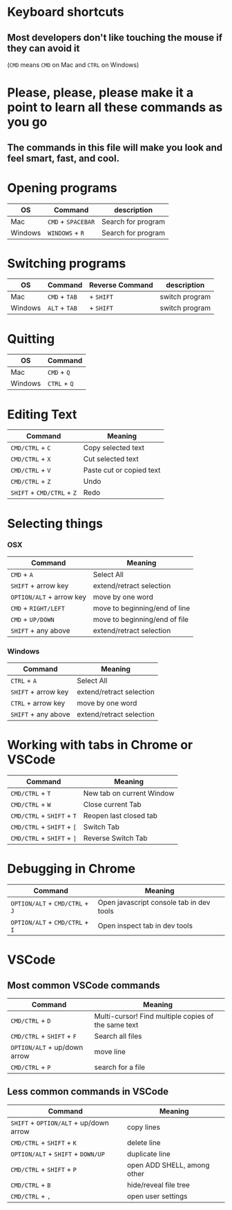 # Keyboard shortcuts

## Most developers don't like touching the mouse if they can avoid it

(`CMD` means `CMD` on Mac and `CTRL` on Windows)

# Please, please, please make it a point to learn all these commands as you go
## The commands in this file will make you look and feel smart, fast, and cool.

# Opening programs

OS|Command | description
---|---|---
Mac | `CMD` + `SPACEBAR` | Search for program
Windows|`WINDOWS` + `R` | Search for program

# Switching programs 

OS|Command|Reverse Command|description
---|---|---|---
Mac | `CMD` + `TAB` | + `SHIFT` | switch program
Windows|`ALT` + `TAB` | + `SHIFT` | switch program

# Quitting

OS|Command
---|---
Mac | `CMD` + `Q`
Windows|`CTRL` + `Q`

# Editing Text

Command|Meaning
---|---
`CMD/CTRL` + `C` | Copy selected text
`CMD/CTRL` + `X` | Cut selected text
`CMD/CTRL` + `V` | Paste cut or copied text
`CMD/CTRL` + `Z` | Undo
`SHIFT` + `CMD/CTRL` + `Z` | Redo

# Selecting things 

### OSX 

Command|Meaning
---|---
`CMD` + `A` | Select All
`SHIFT` + arrow key | extend/retract selection
`OPTION/ALT` + arrow key | move by one word
`CMD` + `RIGHT/LEFT` | move to beginning/end of line
`CMD` + `UP/DOWN` | move to beginning/end of file
`SHIFT` + any above | extend/retract selection

### Windows

Command|Meaning
---|---
`CTRL` + `A` | Select All
`SHIFT` + arrow key | extend/retract selection
`CTRL` + arrow key | move by one word
`SHIFT` + any above | extend/retract selection

# Working with tabs in Chrome or VSCode

Command|Meaning
---|---
`CMD/CTRL` + `T` | New tab on current Window
`CMD/CTRL` + `W` | Close current Tab
`CMD/CTRL` + `SHIFT` + `T` | Reopen last closed tab
`CMD/CTRL` + `SHIFT` + `[` | Switch Tab
`CMD/CTRL` + `SHIFT` + `]` | Reverse Switch Tab

# Debugging in Chrome

Command|Meaning
---|---
`OPTION/ALT` + `CMD/CTRL` + `J` | Open javascript console tab in dev tools
`OPTION/ALT` + `CMD/CTRL` + `I` | Open inspect tab in dev tools

# VSCode

## Most common VSCode commands

Command|Meaning
---|---
`CMD/CTRL` + `D` | Multi-cursor! Find multiple copies of the same text
`CMD/CTRL` + `SHIFT` + `F`  | Search all files
`OPTION/ALT` + up/down arrow | move line
`CMD/CTRL` + `P`  | search for a file


## Less common commands in VSCode

Command|Meaning
---|---
`SHIFT` + `OPTION/ALT` + up/down arrow | copy lines
`CMD/CTRL` + `SHIFT` + `K` | delete line
`OPTION/ALT` + `SHIFT` + `DOWN/UP` | duplicate line 
`CMD/CTRL` + `SHIFT` + `P`  | open ADD SHELL, among other
`CMD/CTRL` + `B` | hide/reveal file tree
`CMD/CTRL` + `,` | open user settings
